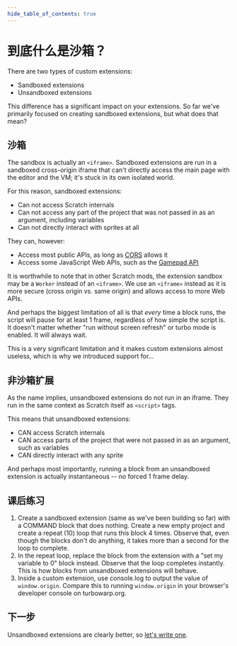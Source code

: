 ```yaml
---
hide_table_of_contents: true
---
```


# 到底什么是沙箱？

There are two types of custom extensions:

 - Sandboxed extensions
 - Unsandboxed extensions

This difference has a significant impact on your extensions. So far we've primarily focused on creating sandboxed extensions, but what does that mean?

## 沙箱

The sandbox is actually an `<iframe>`. Sandboxed extensions are run in a sandboxed cross-origin iframe that can't directly access the main page with the editor and the VM; it's stuck in its own isolated world.

For this reason, sandboxed extensions:

 - Can not access Scratch internals
 - Can not access any part of the project that was not passed in as an argument, including variables
 - Can not directly interact with sprites at all

They can, however:

 - Access most public APIs, as long as [CORS](https://developer.mozilla.org/en-US/docs/Web/HTTP/CORS) allows it
 - Access some JavaScript Web APIs, such as the [Gamepad API](https://developer.mozilla.org/en-US/docs/Web/API/Gamepad_API/Using_the_Gamepad_API)

It is worthwhile to note that in other Scratch mods, the extension sandbox may be a `Worker` instead of an `<iframe>`. We use an `<iframe>` instead as it is more secure (cross origin vs. same origin) and allows access to more Web APIs.

And perhaps the biggest limitation of all is that *every* time a block runs, the script will pause for at least 1 frame, regardless of how simple the script is. It doesn't matter whether "run without screen refresh" or turbo mode is enabled. It will always wait.

This is a very significant limitation and it makes custom extensions almost useless, which is why we introduced support for...

## 非沙箱扩展

As the name implies, unsandboxed extensions do not run in an iframe. They run in the same context as Scratch itself as `<script>` tags.

This means that unsandboxed extensions:

 - CAN access Scratch internals
 - CAN access parts of the project that were not passed in as an argument, such as variables
 - CAN directly interact with any sprite

And perhaps most importantly, running a block from an unsandboxed extension is actually instantaneous -- no forced 1 frame delay.

## 课后练习

1. Create a sandboxed extension (same as we've been building so far) with a COMMAND block that does nothing. Create a new empty project and create a repeat (10) loop that runs this block 4 times. Observe that, even though the blocks don't do anything, it takes more than a second for the loop to complete.
1. In the repeat loop, replace the block from the extension with a "set my variable to 0" block instead. Observe that the loop completes instantly. This is how blocks from unsandboxed extensions will behave.
1. Inside a custom extension, use console.log to output the value of `window.origin`. Compare this to running `window.origin` in your browser's developer console on turbowarp.org.

## 下一步

Unsandboxed extensions are clearly better, so [let's write one](./unsandboxed).
